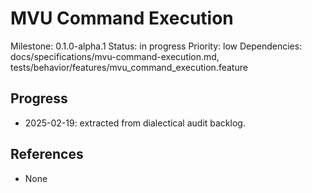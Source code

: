 # MVU Command Execution
Milestone: 0.1.0-alpha.1
Status: in progress
Priority: low
Dependencies: docs/specifications/mvu-command-execution.md, tests/behavior/features/mvu_command_execution.feature

## Progress
- 2025-02-19: extracted from dialectical audit backlog.

## References
- None
